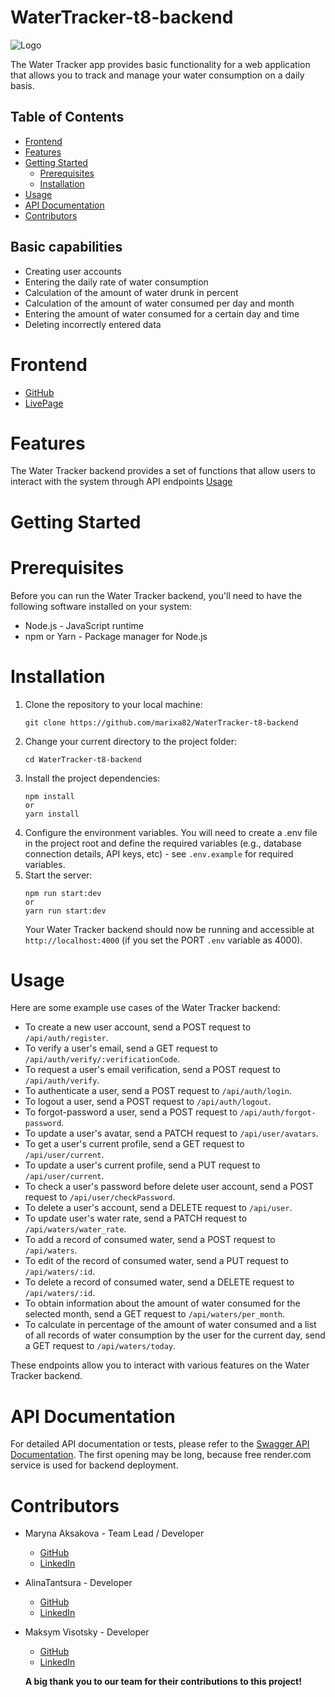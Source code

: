 # WaterTracker-t8-backend

<img src="https://res.cloudinary.com/dwlu2h8dv/image/upload/w_102,h_48/v1712760548/avatars/6612a0f9302b9dafa54121ca_Logo.png.png" alt="Logo">

The Water Tracker app provides basic functionality for a web application that allows you to track and manage your water consumption on a daily basis.

## Table of Contents

- [Frontend](#frontend)
- [Features](#features)
- [Getting Started](#getting-started)
  - [Prerequisites](#prerequisites)
  - [Installation](#installation)
- [Usage](#usage)
- [API Documentation](#api-documentation)
- [Contributors](#contributors)

## Basic capabilities

- Creating user accounts
- Entering the daily rate of water consumption
- Calculation of the amount of water drunk in percent
- Calculation of the amount of water consumed per day and month
- Entering the amount of water consumed for a certain day and time
- Deleting incorrectly entered data

# Frontend

- [GitHub](https://github.com/Stee1Lemon/water-tracker)
- [LivePage](https://stee1lemon.github.io/water-tracker/welcome)

# Features

The Water Tracker backend provides a set of functions that allow users to interact with the system through API endpoints [Usage](#usage)

# Getting Started

# Prerequisites

Before you can run the Water Tracker backend, you'll need to have the following software installed on your system:

- Node.js - JavaScript runtime
- npm or Yarn - Package manager for Node.js

# Installation

1. Clone the repository to your local machine:
   ```
   git clone https://github.com/marixa82/WaterTracker-t8-backend
   ```
2. Change your current directory to the project folder:
   ```
   cd WaterTracker-t8-backend
   ```
3. Install the project dependencies:
   ```
   npm install
   or
   yarn install
   ```
4. Configure the environment variables. You will need to create a .env file in the project root and define the required variables (e.g., database connection details, API keys, etc) - see `.env.example` for required variables.
5. Start the server:
   ```
   npm run start:dev
   or
   yarn run start:dev
   ```
   Your Water Tracker backend should now be running and accessible at `http://localhost:4000` (if you set the PORT `.env` variable as 4000).

# Usage

Here are some example use cases of the Water Tracker backend:

- To create a new user account, send a POST request to `/api/auth/register`.
- To verify a user's email, send a GET request to `/api/auth/verify/:verificationCode`.
- To request a user's email verification, send a POST request to `/api/auth/verify`.
- To authenticate a user, send a POST request to `/api/auth/login`.
- To logout a user, send a POST request to `/api/auth/logout`.
- To forgot-password a user, send a POST request to `/api/auth/forgot-password`.
- To update a user's avatar, send a PATCH request to `/api/user/avatars`.
- To get a user's current profile, send a GET request to `/api/user/current`.
- To update a user's current profile, send a PUT request to `/api/user/current`.
- To check a user's password before delete user account, send a POST request to `/api/user/checkPassword`.
- To delete a user's account, send a DELETE request to `/api/user`.
- To update user's water rate, send a PATCH request to `/api/waters/water_rate`.
- To add a record of consumed water, send a POST request to `/api/waters`.
- To edit of the record of consumed water, send a PUT request to `/api/waters/:id`.
- To delete a record of consumed water, send a DELETE request to `/api/waters/:id`.
- To obtain information about the amount of water consumed for the selected month, send a GET request to `/api/waters/per_month`.
- To calculate in percentage of the amount of water consumed and a list of all records of water consumption by the user for the current day, send a GET request to `/api/waters/today`.

These endpoints allow you to interact with various features on the Water Tracker backend.

# API Documentation

For detailed API documentation or tests, please refer to the [Swagger API Documentation](https://watertracker-t8-backend.onrender.com/api-docs/#/). The first opening may be long, because free render.com service is used for backend deployment.

# Contributors

- Maryna Aksakova - Team Lead / Developer
  - [GitHub](https://github.com/Marixa82)
  - [LinkedIn](https://www.linkedin.com/in/maryna-aksakova-3a0b9623b/)
- AlinaTantsura - Developer
  - [GitHub](https://github.com/AlinaTantsura)
  - [LinkedIn](https://www.linkedin.com/in/alina-tantsura/)
- Maksym Visotsky - Developer

  - [GitHub](https://github.com/Needlife1)
  - [LinkedIn](https://www.linkedin.com/in/maxim-vysotsky-74a570274/)

  **A big thank you to our team for their contributions to this project!**
